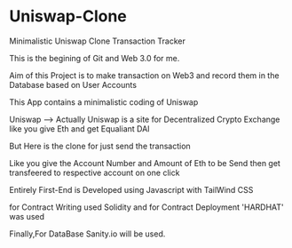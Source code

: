 # Uniswap-Clone
Minimalistic Uniswap Clone Transaction Tracker

This is the begining of Git and Web 3.0 for me.

Aim of this Project is to make transaction on Web3 and record them in the Database based on User Accounts

This App contains a minimalistic coding of Uniswap

Uniswap --> Actually Uniswap is a site for Decentralized Crypto Exchange like you give Eth  and get Equaliant DAI

But Here is  the clone for just send the transaction

Like you give the Account Number and Amount of Eth  to be Send then get transfeered to respective account on one click

Entirely First-End is Developed using Javascript with TailWind CSS 

for Contract Writing used Solidity and for Contract Deployment 'HARDHAT' was used

Finally,For DataBase Sanity.io will be used.
